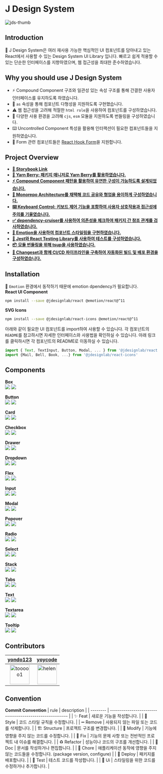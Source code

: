 # J Design System

![jds-thumb](https://github.com/react95-io/React95/assets/46988995/ac97b7f7-2420-40f6-9990-25217a8381df)

## Introduction

💎 J Design System은 여러 재사용 가능한 핵심적인 UI 컴포넌트를 담아내고 있는 React에서 사용할 수 있는 Design System UI Library 입니다. 빠르고 쉽게 적용할 수 있는 단순한 인터페이스를 지향하였으며, 웹 접근성을 최대한 준수하였습니다.

## Why you should use J Design System

- ⚡️ Compound Component 구조와 일관성 있는 속성 구조를 통해 간결한 사용자 인터페이스를 유지하도록 하였습니다.
- 🌈 `as` 속성을 통해 컴포넌트 다형성을 지원하도록 구현했습니다.
- ⚠️ 웹 접근성을 고려해 적절한 `html role`을 사용하여 컴포넌트를 구성하였습니다.
- 🧩 다양한 사용 환경을 고려해 `cjs`, `esm` 모듈을 지원하도록 번들링을 구성하였습니다.
- ⌨️ Uncontrolled Component 특성을 활용해 인터랙션이 필요한 컴포넌트들을 지원하였습니다.
- 💫 Form 관련 컴포넌트들은 [React Hook Form](https://react-hook-form.com/)을 지원합니다.

## Project Overview

- **[💄 Storybook Link](https://designsystemlab.github.io/design-system/)**
- **[🚚 Yarn Berry: 패키지 매니저로 Yarn Berry를 활용하였습니다.](https://github.com/DesignSystemLab/design-system/wiki/Package-Manager:-Yarn-Berry)**
- **[⚡️ Compound Component 패턴을 활용하여 유연한 구성이 가능하도록 설계되었습니다.](https://github.com/DesignSystemLab/design-system/wiki/Compound-Component-Pattern)**
- **[🏢 Monorepo Architecture를 채택해 코드 공유와 협업을 용이하게 구성하였습니다.](https://github.com/DesignSystemLab/design-system/wiki/Monorepo-Architecture)**
- **[⌨️ Keyboard Control: 키보드 제어 기능을 포함하여 사용자 상호작용과 접근성에 주의를 기울였습니다.](https://github.com/DesignSystemLab/design-system/wiki/Keyboard-Control)**
- **[✅ dependency-cruiser를 사용하여 의존성을 체크하여 패키지 간 참조 관계를 검사하였습니다.](https://github.com/DesignSystemLab/design-system/wiki/dependency-cruiser)**
- **[💅 Emotion을 사용하여 컴포넌트 스타일링을 구현하였습니다.](https://github.com/DesignSystemLab/design-system/wiki/Styling-Library:-Emotion)**
- **[🧪 Jest와 React Testing Library를 사용하여 테스트를 구성하였습니다.](https://github.com/DesignSystemLab/design-system/wiki/Test-Using-JEST-&-React-Testing-Library)**
- **[📦 모듈 번들링을 위해 tsup을 사용하였습니다.](https://github.com/DesignSystemLab/design-system/wiki/tsup%EC%9D%84-%ED%99%9C%EC%9A%A9%ED%95%9C-%EB%B2%88%EB%93%A4%EB%A7%81)**
- **[🚀 Changeset과 함께 CI/CD 파이프라인을 구축하여 자동화된 빌드 및 배포 환경을 구성하였습니다.](https://github.com/DesignSystemLab/design-system/wiki/%F0%9F%A6%8B-Changeset-CI-CD)**

## Installation

💅 `Emotion` 환경에서 동작하기 때문에 emotion dpendency가 필요합니다.  
**React UI Component**

```bash
npm install --save @jdesignlab/react @emotion/react@^11
```

**SVG Icons**

```bash
npm install --save @jdesignlab/react-icons @emotion/react@^11
```

아래와 같이 필요한 UI 컴포넌트를 import하여 사용할 수 있습니다. 각 컴포넌트의 `README`를 참고하시면 자세한 인터페이스와 사용법을 확인하실 수 있습니다. 아래 링크를 클릭하시면 각 컴포넌트의 README로 이동하실 수 있습니다.

```jsx
import { Text, TextInput, Button, Modal, ... } from '@jdesignlab/react';
import {Mail, Bell, Book, ...} from '@jdesignlab/react-icons'
```

## Components

**Box**  
[<img src="https://img.shields.io/badge/README-1dd1a1?style=flat&logo=README&logoColor=white">](https://github.com/DesignSystemLab/design-system/tree/main/packages/box) [<img src="https://img.shields.io/badge/storybook-FF4785?style=flat&logo=storybook&logoColor=white&style">](https://designsystemlab.github.io/design-system/?path=/docs/layout-box--basic)

**Button**  
[<img src="https://img.shields.io/badge/README-1dd1a1?style=flat&logo=README&logoColor=white">](https://github.com/DesignSystemLab/design-system/tree/main/packages/button) [<img src="https://img.shields.io/badge/storybook-FF4785?style=flat&logo=storybook&logoColor=white&style">](https://designsystemlab.github.io/design-system/?path=/docs/actions-button--basic)

**Card**  
[<img src="https://img.shields.io/badge/README-1dd1a1?style=flat&logo=README&logoColor=white">](https://github.com/DesignSystemLab/design-system/tree/main/packages/card) [<img src="https://img.shields.io/badge/storybook-FF4785?style=flat&logo=storybook&logoColor=white&style">](https://designsystemlab.github.io/design-system/?path=/docs/data-display-card--basic)

**Checkbox**  
[<img src="https://img.shields.io/badge/README-1dd1a1?style=flat&logo=README&logoColor=white">](https://github.com/DesignSystemLab/design-system/tree/main/packages/checkbox) [<img src="https://img.shields.io/badge/storybook-FF4785?style=flat&logo=storybook&logoColor=white&style">](https://designsystemlab.github.io/design-system/?path=/docs/data-display-card--basic)

**Drawer**  
[<img src="https://img.shields.io/badge/README-1dd1a1?style=flat&logo=README&logoColor=white">](https://github.com/DesignSystemLab/design-system/tree/main/packages/drawer) [<img src="https://img.shields.io/badge/storybook-FF4785?style=flat&logo=storybook&logoColor=white&style">](https://designsystemlab.github.io/design-system/?path=/docs/actions-drawer--basic)

**Dropdown**  
[<img src="https://img.shields.io/badge/README-1dd1a1?style=flat&logo=README&logoColor=white">](https://github.com/DesignSystemLab/design-system/tree/main/packages/dropdown) [<img src="https://img.shields.io/badge/storybook-FF4785?style=flat&logo=storybook&logoColor=white&style">](https://designsystemlab.github.io/design-system/?path=/docs/layout-dropdown--basic)

**Flex**  
[<img src="https://img.shields.io/badge/README-1dd1a1?style=flat&logo=README&logoColor=white">](https://github.com/DesignSystemLab/design-system/tree/main/packages/flex) [<img src="https://img.shields.io/badge/storybook-FF4785?style=flat&logo=storybook&logoColor=white&style">](https://designsystemlab.github.io/design-system/?path=/docs/layout-flex--basic)

**Input**  
[<img src="https://img.shields.io/badge/README-1dd1a1?style=flat&logo=README&logoColor=white">](https://github.com/DesignSystemLab/design-system/tree/main/packages/input) [<img src="https://img.shields.io/badge/storybook-FF4785?style=flat&logo=storybook&logoColor=white&style">](https://designsystemlab.github.io/design-system/?path=/docs/forms-textinput--basic)

**Modal**  
[<img src="https://img.shields.io/badge/README-1dd1a1?style=flat&logo=README&logoColor=white">](https://github.com/DesignSystemLab/design-system/tree/main/packages/modal) [<img src="https://img.shields.io/badge/storybook-FF4785?style=flat&logo=storybook&logoColor=white&style">](https://designsystemlab.github.io/design-system/?path=/docs/actions-modal--basic)

**Popover**  
[<img src="https://img.shields.io/badge/README-1dd1a1?style=flat&logo=README&logoColor=white">](https://github.com/DesignSystemLab/design-system/tree/main/packages/popover) [<img src="https://img.shields.io/badge/storybook-FF4785?style=flat&logo=storybook&logoColor=white&style">](https://designsystemlab.github.io/design-system/?path=/docs/actions-popover--basic)

**Radio**  
[<img src="https://img.shields.io/badge/README-1dd1a1?style=flat&logo=README&logoColor=white">](https://github.com/DesignSystemLab/design-system/tree/main/packages/radio) [<img src="https://img.shields.io/badge/storybook-FF4785?style=flat&logo=storybook&logoColor=white&style">](https://designsystemlab.github.io/design-system/?path=/docs/forms-radio--basic)

**Select**  
[<img src="https://img.shields.io/badge/README-1dd1a1?style=flat&logo=README&logoColor=white">](https://github.com/DesignSystemLab/design-system/tree/main/packages/select) [<img src="https://img.shields.io/badge/storybook-FF4785?style=flat&logo=storybook&logoColor=white&style">](https://designsystemlab.github.io/design-system/?path=/docs/forms-select--basic)

**Stack**  
[<img src="https://img.shields.io/badge/README-1dd1a1?style=flat&logo=README&logoColor=white">](https://github.com/DesignSystemLab/design-system/tree/main/packages/stack) [<img src="https://img.shields.io/badge/storybook-FF4785?style=flat&logo=storybook&logoColor=white&style">](https://designsystemlab.github.io/design-system/?path=/docs/layout-stack--basic)

**Tabs**  
[<img src="https://img.shields.io/badge/README-1dd1a1?style=flat&logo=README&logoColor=white">](https://github.com/DesignSystemLab/design-system/tree/main/packages/tabs) [<img src="https://img.shields.io/badge/storybook-FF4785?style=flat&logo=storybook&logoColor=white&style">](https://designsystemlab.github.io/design-system/?path=/docs/navigation-tabs--basic)

**Text**  
[<img src="https://img.shields.io/badge/README-1dd1a1?style=flat&logo=README&logoColor=white">](https://github.com/DesignSystemLab/design-system/tree/main/packages/tabs) [<img src="https://img.shields.io/badge/storybook-FF4785?style=flat&logo=storybook&logoColor=white&style">](https://designsystemlab.github.io/design-system/?path=/docs/typography-text--basic)

**Textarea**  
[<img src="https://img.shields.io/badge/README-1dd1a1?style=flat&logo=README&logoColor=white">](https://github.com/DesignSystemLab/design-system/tree/main/packages/textarea) [<img src="https://img.shields.io/badge/storybook-FF4785?style=flat&logo=storybook&logoColor=white&style">](https://designsystemlab.github.io/design-system/?path=/docs/forms-textarea--basic)

**Tooltip**  
[<img src="https://img.shields.io/badge/README-1dd1a1?style=flat&logo=README&logoColor=white">](https://github.com/DesignSystemLab/design-system/tree/main/packages/tooltip) [<img src="https://img.shields.io/badge/storybook-FF4785?style=flat&logo=storybook&logoColor=white&style">](https://designsystemlab.github.io/design-system/?path=/docs/layout-stack--basic)

## Contributors

|                             [yondo123](https://github.com/yondo123)<br/>                              |                             [yoycode](https://github.com/yoycode)<br/>                              |
| :---------------------------------------------------------------------------------------------------: | :-------------------------------------------------------------------------------------------------: |
| <img src="https://avatars.githubusercontent.com/u/46988995?v=4" alt="tooooo1" width="64" height="64"> | <img src="https://avatars.githubusercontent.com/u/65293082?v=4" alt="helen" width="64" height="64"> |

## Convention

**Commit Convention**
| rule | description |
| -------- | -------------------------------------------------------- |
| ✨ Feat | 새로운 기능을 작성합니다. |
| 🎨 Style | 코드 스타일 규칙을 수정합니다. |
| ➖ Remove | 사용되지 않는 파일 또는 코드를 삭제합니다. |
| 🏗️ Structure | 프로젝트 구조를 변경합니다. |
| 🔧 Modify | 기능에 영향을 주지 않는 코드를 수정합니다. |
| 🐛 Fix | 기능의 문제 사항 또는 전반적인 프로젝트 내 이슈를 해결합니다. |
| ♻️ Refactor | 성능이나 코드의 구조를 개선합니다. |
| 📝 Doc | 문서를 작성하거나 편집합니다. |
| 🤡 Chore | 애플리케이션 동작에 영향을 주지 않는 코드들을 수정합니다. (package version, configure) |
| 🚀 Deploy | 패키지를 배포합니다. |
| 🧪 Test | 테스트 코드를 작성합니다. |
| 💄 Ui | 스타일링을 위한 코드를 수정하거나 추가합니다. |
